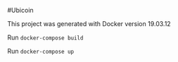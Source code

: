 #Ubicoin

This project was generated with Docker version 19.03.12

 Run `docker-compose build`

 Run `docker-compose up`
